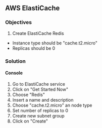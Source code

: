 ## AWS ElastiCache

### Objectives

1. Create ElastiCache Redis
  * Instance type should be "cache.t2.micro"
  * Replicas should be 0

### Solution

#### Console

1. Go to ElastiCache service
2. Click on "Get Started Now"
3. Choose "Redis"
4. Insert a name and description
5. Choose "cache.t2.micro" an node type
6. Set number of replicas to 0
7. Create new subnet group
8. Click on "Create"
